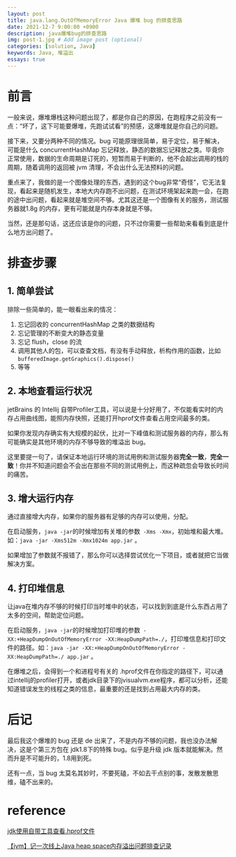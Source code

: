 ```yaml
---
layout: post
title: java.lang.OutOfMemoryError Java 爆堆 bug 的排查思路
date: 2021-12-7 9:00:00 +0900
description: java爆堆bug的排查思路
img: post-1.jpg # Add image post (optional)
categories: [solution, Java]
keywords: Java, 堆溢出
essays: true  
---
```


# 前言

一般来说，爆堆爆栈这种问题出现了，都是你自己的原因，在跑程序之前没有一点：“坏了，这下可能要爆堆，先跑试试看”的预感，这爆堆就是你自己的问题。

接下来，又要分两种不同的情况。bug 可能原理很简单，易于定位，易于解决，可能是什么 concurrentHashMap 忘记释放，静态的数据忘记释放之类。毕竟你正常使用，数据的生命周期是订死的，短暂而易于判断的，他不会超出调用的栈的周期，随着调用的返回被 jvm 清理，不会出什么无法预料的问题。

重点来了，我做的是一个图像处理的东西，遇到的这个bug非常“奇怪”，它无法复现，看起来是随机发生，本地大内存跑不出问题，在测试环境架起来跑一会，在跑的途中出问题，看起来就是堆空间不够。尤其这还是一个图像有关的服务，测试服务器就1.8g 的内存，更有可能就是内存本身就是不够。

当然，还是那句话，这还应该是你的问题，只不过你需要一些帮助来看看到底是什么地方出问题了。

# 排查步骤

## 1. 简单尝试

排除一些简单的，能一眼看出来的情况：

1. 忘记回收的 concurrentHashMap 之类的数据结构
2. 忘记管理的不断变大的静态变量
3. 忘记 flush，close 的流
4. 调用其他人的包，可以查查文档，有没有手动释放，析构作用的函数，比如`bufferedImage.getGraphics().dispose()`
5. 等等

## 2. 本地查看运行状况

jetBrains 的 Intellij 自带Profiler工具，可以说是十分好用了，不仅能看实时的内存占用曲线图，能照内存快照，还能打开hprof文件查看占用空间最多的类。

如果你发现内存确实有大规模的起伏，比对一下峰值和测试服务器的内存，那么有可能确实是其他环境的内存不够导致的堆溢出 bug。

这里要提一句了，请保证本地运行环境的测试用例和测试服务器**完全一致**，**完全一致**！你并不知道问题会不会出在那些不同的测试用例上，而这种疏忽会导致长时间的痛苦。

## 3. 增大运行内存

通过直接增大内存，如果你的服务器有足够的内存可以使用，分配。

在启动服务，`java -jar`的时候增加有关堆的参数` -Xms -Xmx`，初始堆和最大堆。如：`java -jar -Xms512m -Xmx1024m app.jar` 。

如果增加了参数就不报错了，那么你可以选择尝试优化一下项目，或者就把它当做解决方案。

## 4. 打印堆信息

让java在堆内存不够的时候打印当时堆中的状态，可以找到到底是什么东西占用了太多的空间，帮助定位问题。

在启动服务，`java -jar`的时候增加打印堆的参数` -XX:+HeapDumpOnOutOfMemoryError -XX:HeapDumpPath=./`，打印堆信息和打印文件的路径。如：`java -jar -XX:+HeapDumpOnOutOfMemoryError -XX:HeapDumpPath=./ app.jar` 。

在爆堆之后，会得到一个和进程号有关的 .hprof文件在你指定的路径下，可以通过intellij的profiler打开，或者jdk目录下的jvisualvm.exe程序，都可以分析，还能知道错误发生的线程之类的信息，最重要的还是找到占用最大内存的类。

# 后记

最后我这个爆堆的 bug 还是 de 出来了，不是内存不够的问题，我也没办法解决，这是个第三方包在 jdk1.8下的特殊 bug。似乎是升级 jdk 版本就能解决。然而升是不可能升的，1.8用到死。

还有一点，当 bug 太莫名其妙时，不要死磕，不如去干点别的事，发散发散思维，磕不出来的。

# reference

[jdk使用自带工具查看.hprof文件]([jdk使用自带工具查看.hprof文件_fxwwq1823tcd9的博客-CSDN博客_hprof](https://blog.csdn.net/weixin_43861049/article/details/95043077))

[【jvm】记一次线上Java heap space内存溢出问题排查记录](https://zhuanlan.zhihu.com/p/163774290)

